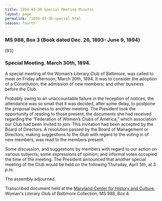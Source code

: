 ```yaml
---
title: 1894-03-30 Special Meeting Minutes
layout: page
permalink: /1894-03-30-special.html
season: fourth
---
```


<style>
    .container{
        font-size:1.4em;
    }
</style>
### MS 988, Box 3 (Book dated Dec. 26, 1893- June 9, 1894)

[93]

### Special Meeting. March 30th, 1894.

A special meeting of the Woman’s Literary Club of Baltimore, was called to meet on Friday afternoon, March 30th, 1894. It was to consider the adoption of a Constitution; the admission of new members; and other business before the Club.

Probably owing to an unaccountable failure in the reception of notices, the attendance was so small that it was decided, after some delay, to postpone the proposal business to another meeting. The President took the opportunity of reading to those present, the documents she had received regarding the “Federation of Women’s Clubs of America,” which association our Club had been invited to join. This invitation had been accepted by the Board of Directors. A resolution passed by the Board of Management or Directors, making suggestions to the Club with regard to the voting in of new members, was read to the members present.

Some discussion, and suggestions by members with regard to our action on various subjects; some expressions of opinion; and informal votes occupied the time of the meeting. The President announced that another special meeting of the Club would be held on the following Thursday, April 5th, at 3 p.m.

The assembly adjourned.

Transcribed document held at the [Maryland Center for History and Culture](http://mdhs.org/), Woman's Literary Club of Baltimore Collection, MS 988, Box 4. 